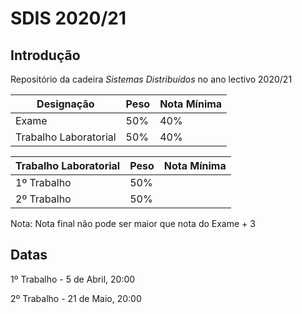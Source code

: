 # SDIS 2020/21

## Introdução

Repositório da cadeira *Sistemas Distribuídos* no ano lectivo 2020/21

|Designação|Peso|Nota Mínima|
|-|-|-|
|Exame|50%|40%|
|Trabalho Laboratorial|50%|40%|

|Trabalho Laboratorial|Peso|Nota Mínima|
|-|-|-|
|1º Trabalho|50%||
|2º Trabalho|50%||

Nota: Nota final não pode ser maior que nota do Exame + 3

## Datas

1º Trabalho - 5 de Abril, 20:00

2º Trabalho - 21 de Maio, 20:00
